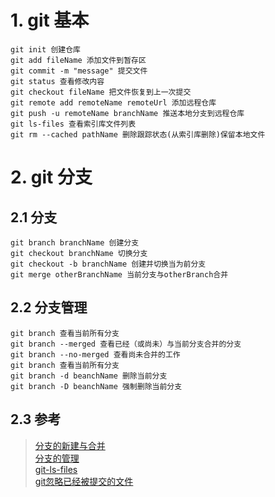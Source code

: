 # 1. git 基本
    git init 创建仓库
    git add fileName 添加文件到暂存区
    git commit -m "message" 提交文件
    git status 查看修改内容
    git checkout fileName 把文件恢复到上一次提交
    git remote add remoteName remoteUrl 添加远程仓库
    git push -u remoteName branchName 推送本地分支到远程仓库
    git ls-files 查看索引库文件列表
    git rm --cached pathName 删除跟踪状态(从索引库删除)保留本地文件
# 2. git 分支
## 2.1 分支
    git branch branchName 创建分支
    git checkout branchName 切换分支
    git checkout -b branchName 创建并切换当为前分支
    git merge otherBranchName 当前分支与otherBranch合并
## 2.2 分支管理
    git branch 查看当前所有分支
    git branch --merged 查看已经（或尚未）与当前分支合并的分支
    git branch --no-merged 查看尚未合并的工作
    git branch 查看当前所有分支
    git branch -d beanchName 删除当前分支
    git branch -D beanchName 强制删除当前分支
## 2.3 参考
> [分支的新建与合并](https://git-scm.com/book/zh/v1/Git-%E5%88%86%E6%94%AF-%E5%88%86%E6%94%AF%E7%9A%84%E6%96%B0%E5%BB%BA%E4%B8%8E%E5%90%88%E5%B9%B6)  
> [分支的管理](https://git-scm.com/book/zh/v1/Git-%E5%88%86%E6%94%AF-%E5%88%86%E6%94%AF%E7%9A%84%E7%AE%A1%E7%90%86)  
> [git-ls-files](https://git-scm.com/docs/git-ls-files)  
> [git忽略已经被提交的文件](https://segmentfault.com/q/1010000000430426)